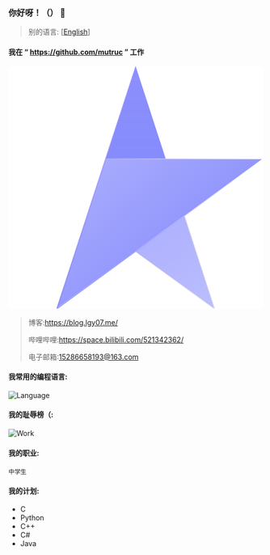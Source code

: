### 你好呀！（） 👋

>别的语言: [[English](https://github.com/LGY07/LGY07/blob/main/README.md)]

#### **我在 “ https://github.com/mutruc ” 工作**

![Mutruc](https://raw.githubusercontent.com/LGY07/LGY07/cf73d73cb988f00f2977a745e28ac1cb1de329ea/Mutruc.svg)

>博客:https://blog.lgy07.me/
>
>哔哩哔哩:https://space.bilibili.com/521342362/
>
>电子邮箱:15286658193@163.com
>

#### 我常用的编程语言:
![Language](https://github-readme-stats.vercel.app/api/top-langs/?username=lgy07&exclude_repo=lgy07.github.io,Crafting-DXY)

#### 我的耻辱榜（:
![Work](https://github-readme-stats.vercel.app/api?username=lgy07&show_icons=true)

#### 我的职业:
`中学生`

#### 我的计划:

* C
* Python
* C++
* C#
* Java

